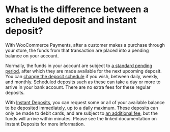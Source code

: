 # What is the difference between a scheduled deposit and instant deposit?

With WooCommerce Payments, after a customer makes a purchase through your store, the funds from that transaction are placed into a pending balance on your account.

Normally, the funds in your account are subject to [a standard pending period](https://woocommerce.com/document/payments/faq/deposit-schedule/#section-2), after which they are made available for the next upcoming deposit. You can [change the deposit schedule](https://woocommerce.com/document/payments/faq/change-deposit-schedule/) if you wish, between daily, weekly, and monthly. Scheduled deposits such as these can take a day or more to arrive in your bank account. There are no extra fees for these regular deposits.

With [Instant Deposits](https://woocommerce.com/document/payments/instant-deposits/), you can request some or all of your available balance to be deposited immediately, up to a daily maximum. These deposits can only be made to debit cards, and are subject to [an additional fee](https://woocommerce.com/document/payments/instant-deposits/), but the funds will arrive within minutes. Please see the linked documentation on Instant Deposits for more information.